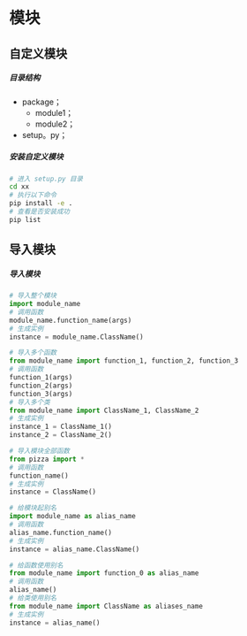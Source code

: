 # 模块

## 自定义模块

##### 目录结构

- package；
  - module1；
  - module2；
- setup。py；

##### 安装自定义模块

```bash
# 进入 setup.py 目录
cd xx
# 执行以下命令
pip install -e .
# 查看是否安装成功
pip list
```

## 导入模块

##### 导入模块

```python
# 导入整个模块
import module_name
# 调用函数
module_name.function_name(args)
# 生成实例
instance = module_name.ClassName()

# 导入多个函数
from module_name import function_1, function_2, function_3
# 调用函数
function_1(args)
function_2(args)
function_3(args)
# 导入多个类
from module_name import ClassName_1, ClassName_2
# 生成实例
instance_1 = ClassName_1()
instance_2 = ClassName_2()

# 导入模块全部函数
from pizza import *
# 调用函数
function_name()
# 生成实例
instance = ClassName()

# 给模块起别名
import module_name as alias_name
# 调用函数
alias_name.function_name()
# 生成实例
instance = alias_name.ClassName()

# 给函数使用别名
from module_name import function_0 as alias_name
# 调用函数
alias_name()
# 给类使用别名
from module_name import ClassName as aliases_name
# 生成实例
instance = alias_name()
```
